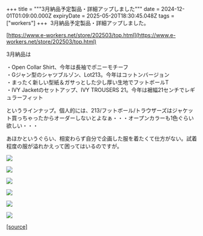 +++
title = """3月納品予定製品・詳細アップしました"""
date = 2024-12-01T01:09:00.000Z
expiryDate = 2025-05-20T18:30:45.048Z
tags = ["workers"]
+++
 3月納品予定製品・詳細アップしました。

[https://www.e-workers.net/store/202503/top.html](https://www.e-workers.net/store/202503/top.html)

3月納品は

・Open Collar Shirt、今年は長袖でポニーモチーフ  
・Gジャン型のシャツブルゾン、Lot213。今年はコットンバージョン  
・まったく新しい型紙＆ガサっとした少し厚い生地でフットボールT  
・IVY Jacketのセットアップ、IVY TROUSERS 21。今年は裾幅21センチでレギュラーフィット

というラインナップ。個人的には、213/フットボール/トラウザーズはジャケット買っちゃったからオーダーしないとよなぁ・・・オープンカラーも1色ぐらい欲しい・・・

あほかというぐらい、相変わらず自分で企画した服を着たくて仕方がない。試着程度の服が溢れかえって困ってはいるのですが。

  

[![](https://blogger.googleusercontent.com/img/b/R29vZ2xl/AVvXsEinm2tDSNtH2t2SCsvCE1CeKRNeg-MSnk07cDzz2kdwKj_IVJNb1PqW4k0-FpHxc4aRTXr6UJt0bvsgycFAVDdAMcrDkhc3DVrTG7ob_iwhqgtOI5E_JjPaspnTIj7n5CU_99I_bsmmgUf8DkngNDcoTdBwO1BJ_Xi67Z1A9ob2KKLZIw7Pu6E4aJoDNSw/s320/top7.jpg)](https://blogger.googleusercontent.com/img/b/R29vZ2xl/AVvXsEinm2tDSNtH2t2SCsvCE1CeKRNeg-MSnk07cDzz2kdwKj_IVJNb1PqW4k0-FpHxc4aRTXr6UJt0bvsgycFAVDdAMcrDkhc3DVrTG7ob_iwhqgtOI5E_JjPaspnTIj7n5CU_99I_bsmmgUf8DkngNDcoTdBwO1BJ_Xi67Z1A9ob2KKLZIw7Pu6E4aJoDNSw/s1125/top7.jpg)

  

[![](https://blogger.googleusercontent.com/img/b/R29vZ2xl/AVvXsEice8jNOpAYlvygR_I1utfppnM8MJpNMq1eO9F1jMRg5QWRM1_2rXuYiaBuTHh6AU0lJE-86nV6aKLjmfXR3IT9uzJuZtRGF-A0GhO3N9I1N9owc2qnV8eJzLStPdGJ99ME73fjYvnfUJsb0S_zJqkwJkngJ4OQkbDeHj8u0RKRp5Xh9BVdchOrb5Y_tfg/s320/top2.jpg)](https://blogger.googleusercontent.com/img/b/R29vZ2xl/AVvXsEice8jNOpAYlvygR_I1utfppnM8MJpNMq1eO9F1jMRg5QWRM1_2rXuYiaBuTHh6AU0lJE-86nV6aKLjmfXR3IT9uzJuZtRGF-A0GhO3N9I1N9owc2qnV8eJzLStPdGJ99ME73fjYvnfUJsb0S_zJqkwJkngJ4OQkbDeHj8u0RKRp5Xh9BVdchOrb5Y_tfg/s1125/top2.jpg)

  

[![](https://blogger.googleusercontent.com/img/b/R29vZ2xl/AVvXsEgFZHxVVf4T3__LbnkhTcJcsm5CRjMhAaQFNHRMM2CiGoPLOkc7cfQlYCQJnwKXuCkS4Hb-8M8tyZIar8iDR7IGEYlbE3aOV7r8SkVCZrRG81SL6enfzMz43oorHif9opiUSa9NAi1M1V10TExRSwmFcKxe0aWVNLmNWRfTmvYx10qUxfBWyE41RhJLaik/s320/top3.jpg)](https://blogger.googleusercontent.com/img/b/R29vZ2xl/AVvXsEgFZHxVVf4T3__LbnkhTcJcsm5CRjMhAaQFNHRMM2CiGoPLOkc7cfQlYCQJnwKXuCkS4Hb-8M8tyZIar8iDR7IGEYlbE3aOV7r8SkVCZrRG81SL6enfzMz43oorHif9opiUSa9NAi1M1V10TExRSwmFcKxe0aWVNLmNWRfTmvYx10qUxfBWyE41RhJLaik/s1125/top3.jpg)

  

[![](https://blogger.googleusercontent.com/img/b/R29vZ2xl/AVvXsEjhS07mtdlLRB-zofo26zkHBfmlINJAAyI8dB3186I1Ok3UN1rt4DBbbqePC61-FLEXb2D7FEWzy0qS9_gLcWFPUAdYpwQQJpPprb53kgk9Y0mde0j_6MxDLhifipW8viKpF-Tg1xPptdpV61WkpK3ORlMi_FEmrmc47uNdjETMxCzghZ-iUlq-HPQRVX4/s320/top4.jpg)](https://blogger.googleusercontent.com/img/b/R29vZ2xl/AVvXsEjhS07mtdlLRB-zofo26zkHBfmlINJAAyI8dB3186I1Ok3UN1rt4DBbbqePC61-FLEXb2D7FEWzy0qS9_gLcWFPUAdYpwQQJpPprb53kgk9Y0mde0j_6MxDLhifipW8viKpF-Tg1xPptdpV61WkpK3ORlMi_FEmrmc47uNdjETMxCzghZ-iUlq-HPQRVX4/s1125/top4.jpg)

  

[![](https://blogger.googleusercontent.com/img/b/R29vZ2xl/AVvXsEiQJhgV0pjkQPuJiP2b3pWDB7CXoG2RANc9DuzfgrGfaKsuxYClP4kF9MVXiIv_MoaA21RKCYpJNPG2q8W6S3EX77cM90VWIegY-Omy3vpybnBg6uSLg9b4IDLCJZzwpctcOAvcHiTasye4v98KXceF1Ryfe2BTX_odpj3CBnmrly5kjA86IHmqNOmfkTo/s320/top5.jpg)](https://blogger.googleusercontent.com/img/b/R29vZ2xl/AVvXsEiQJhgV0pjkQPuJiP2b3pWDB7CXoG2RANc9DuzfgrGfaKsuxYClP4kF9MVXiIv_MoaA21RKCYpJNPG2q8W6S3EX77cM90VWIegY-Omy3vpybnBg6uSLg9b4IDLCJZzwpctcOAvcHiTasye4v98KXceF1Ryfe2BTX_odpj3CBnmrly5kjA86IHmqNOmfkTo/s1125/top5.jpg)

  

[![](https://blogger.googleusercontent.com/img/b/R29vZ2xl/AVvXsEiswS2zBaBWfRsBlOdt20A4RhRUu5Iv9TleN-O0KeZUrYJj6XDJS7ePPSnAUdSFzpvef5XjlhnDAPQBpOFO5Y0343jyHCou68e6kzn1yKgltkqOO6WKayUPTW8jirkuvmMaYH6KKdg0WMJ-RUxro48Me_WwMq4QtatJbw3beJezS9Cka0hH_oNcuXV7mHY/s320/top6.jpg)](https://blogger.googleusercontent.com/img/b/R29vZ2xl/AVvXsEiswS2zBaBWfRsBlOdt20A4RhRUu5Iv9TleN-O0KeZUrYJj6XDJS7ePPSnAUdSFzpvef5XjlhnDAPQBpOFO5Y0343jyHCou68e6kzn1yKgltkqOO6WKayUPTW8jirkuvmMaYH6KKdg0WMJ-RUxro48Me_WwMq4QtatJbw3beJezS9Cka0hH_oNcuXV7mHY/s1125/top6.jpg)

[[source]](https://eworkers.blogspot.com/2024/12/3.html)
